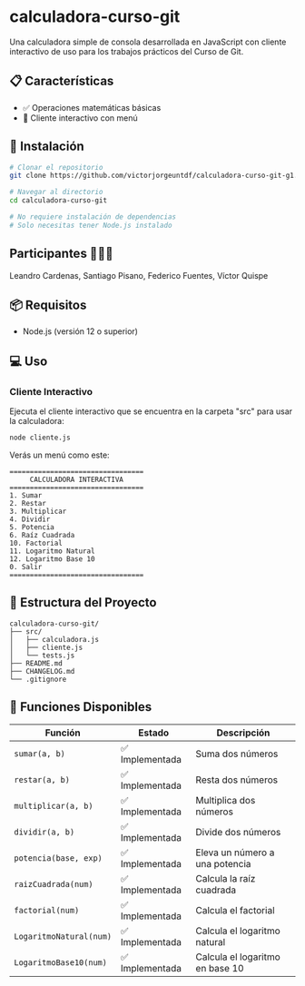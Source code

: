# calculadora-curso-git
Una calculadora simple de consola desarrollada en JavaScript con cliente interactivo de uso para los trabajos prácticos del Curso de Git.

## 📋 Características

- ✅ Operaciones matemáticas básicas
- 🔄 Cliente interactivo con menú

## 🚀 Instalación

```bash
# Clonar el repositorio
git clone https://github.com/victorjorgeuntdf/calculadora-curso-git-g1.git

# Navegar al directorio
cd calculadora-curso-git

# No requiere instalación de dependencias
# Solo necesitas tener Node.js instalado
```

## Participantes 👨🏻‍💻
Leandro Cardenas, Santiago Pisano, Federico Fuentes, Víctor Quispe

## 📦 Requisitos

- Node.js (versión 12 o superior)

## 💻 Uso

### Cliente Interactivo

Ejecuta el cliente interactivo que se encuentra en la carpeta "src" para usar la calculadora:

```bash
node cliente.js
```

Verás un menú como este:

```
=================================
     CALCULADORA INTERACTIVA     
=================================
1. Sumar
2. Restar
3. Multiplicar
4. Dividir
5. Potencia
6. Raíz Cuadrada
10. Factorial
11. Logaritmo Natural
12. Logaritmo Base 10
0. Salir
=================================
```

## 📂 Estructura del Proyecto

```
calculadora-curso-git/
├── src/
│   ├── calculadora.js
│   ├── cliente.js
│   └── tests.js
├── README.md
├── CHANGELOG.md
└── .gitignore
```

## 🔧 Funciones Disponibles

| Función | Estado | Descripción |
|---------|--------|-------------|
| `sumar(a, b)` | ✅ Implementada | Suma dos números |
| `restar(a, b)` | ✅ Implementada | Resta dos números |
| `multiplicar(a, b)` | ✅ Implementada | Multiplica dos números |
| `dividir(a, b)` | ✅ Implementada | Divide dos números |
| `potencia(base, exp)` | ✅ Implementada | Eleva un número a una potencia |
| `raizCuadrada(num)` | ✅ Implementada | Calcula la raíz cuadrada |
| `factorial(num)` | ✅ Implementada | Calcula el factorial |
| `LogaritmoNatural(num)` | ✅ Implementada | Calcula el logaritmo natural |
| `LogaritmoBase10(num)` | ✅ Implementada | Calcula el logaritmo en base 10 |
